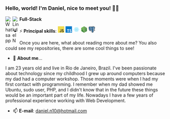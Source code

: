 ### Hello, world! I'm Daniel, nice to meet you! 👋😄

**Full-Stack**
<a target="_blank" href="https://api.whatsapp.com/send?phone=5521997414396">
  <img align="left" alt="Whatsapp" width="22px" src="https://cdn.jsdelivr.net/npm/simple-icons@v3/icons/whatsapp.svg" />
</a>
<a target="_blank" href="https://www.linkedin.com/in/daniel-pereira-de-souza-9645791b2/">
  <img align="left" alt="LinkdeIN" width="22px" src="https://cdn.jsdelivr.net/npm/simple-icons@v3/icons/linkedin.svg" />
</a>

- ⚡ **Principal skills**: <code><img height="20" src="https://raw.githubusercontent.com/github/explore/80688e429a7d4ef2fca1e82350fe8e3517d3494d/topics/javascript/javascript.png"></code>  <code><img height="20" src="https://raw.githubusercontent.com/github/explore/80688e429a7d4ef2fca1e82350fe8e3517d3494d/topics/typescript/typescript.png"></code>  <code><img height="20" src="https://raw.githubusercontent.com/github/explore/80688e429a7d4ef2fca1e82350fe8e3517d3494d/topics/react/react.png"></code> <code><img height="20" src="https://raw.githubusercontent.com/github/explore/80688e429a7d4ef2fca1e82350fe8e3517d3494d/topics/nodejs/nodejs.png"></code> <code><img height="20" src="https://raw.githubusercontent.com/github/explore/80688e429a7d4ef2fca1e82350fe8e3517d3494d/topics/postgresql/postgresql.png"></code>

Once you are here, what about reading more about me? You also could see my repositories, there are some cool things to see!

- 💬 **About me**...

I am 23 years old and live in Rio de Janeiro, Brazil. I've been passionate about technology since my childhood I grew up around computers because my dad had a computer workshop. Those moments were when I had my first contact with programming. I remember when my dad showed me Ubuntu, sudo user, PHP, and I didn't know that in the future these things would be an important part of my life. Nowadays I have a few years of professional experience working with Web Development.

- 📫 **E-mail**: daniel.n10@hotmail.com
<!--
**psdaniel/psdaniel** is a ✨ _special_ ✨ repository because its `README.md` (this file) appears on your GitHub profile.

- 🌱 Atualmente estou aprendendo 
- 👯 I’m looking to collaborate on ...
- 🤔 I’m looking for help with ...
-->
